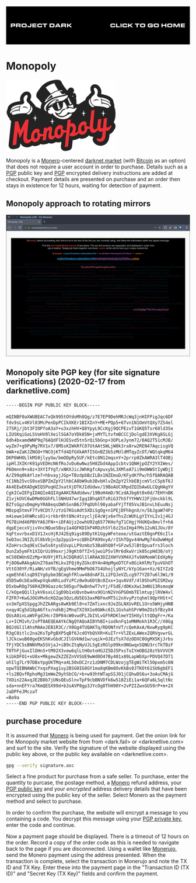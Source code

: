 [![](media/project_dark_home.png)](documentation.md)

# Monopoly

![](media/Monopoly_logo.png)

Monopoly is a [Monero](Monero.md)-centered [darknet market](dark_markets.md) (with [Bitcoin](Bitcoin.md) as an option) that does not require a user account in order to purchase. Details such as a [PGP](PGP.md) public key and [PGP](PGP.md) encrypted delivery instructions are added at checkout. Payment details are presented on purchase and an order then stays in existence for 12 hours, waiting for detection of payment.

## Monopoly approach to rotating mirrors

![](media/2020-01-29T1457Z.png)

## Monopoly site PGP key (for site signature verifications) (2020-02-17 from darknetlive.com)

```
-----BEGIN PGP PUBLIC KEY BLOCK-----

mQINBF0aXWUBEAC7xQk995tOYdoMh8Qg/z7E7EP9DehMRJcWq3jnHIFPigJqc6DF
fdv9sLv4KVl03McPenDpPCIkXKEr1BIXInY+ME+PQp5+6Tvn1N1OmVtQXy7ZS4el
27SRj/jbt3FIOPfoA3aY+u3xzhHV+Q8YpyL9CcKgj9QCPEzvT1GKQ5Tsr68ld3Se
LIUSKqiGoLSVoHV0lXeilSGA7oYDk85N+jxMYTLtvfmBCCCjDolgdE3XVKg8SLGj
6dh4bxamdWNP9q76AQdFlHJESvd5tn5rQi5bGnp+3OPLeJynm72/0AQ2T51cMJB/
wyZm7+g9PyMg7RV1x7/8M5sKIWkRfC07UtAAtSWLjW0k3ra8rw2REN47AqcisgVQ
bWA+eZaKJZNGO+YNCOjKTfd4QfGXkARfI5GnBZ3b5zMUldMTqyZcOT/WQtqkqM64
DKP6WHOLlkMS0jlyyGw/bmODpRy5UF/kEtc8N12mqsnY+2prrp0ZkAWRA3lT4OBj
ipHlJXIKrK91pVEDHcN6fRoJvDu6wNwz5H8Zbd4AppIcbtv1QNHjpOZY2YXIWes/
P6Omnn9+x8z+3XYIfYgT/xNKXJicJWhKgfcApuxybL3XMleA7ii9mOWWStIyWDjI
A/Z99q0kAYlze7+hbvayjJGp+TBzdpbBzILBx1NZEmuD/KFydKfPw/h5fQARAQAB
tC1Nb25vcG9seSBPZmZpY2lhbCA8bW9ub3BvbHlvZmZpY2lhbEBjcmVlcC5pbT6J
Ak4EEwEKADgWIQSPoqHZJxatXjDTKJIdUdwv/19BoAUCXRpdZQIbAwULCQgHAgYV
CgkICwIEFgIDAQIeAQIXgAAKCRAdUdwv/19BoH4mD/9CzdAJbg6t0x0d/7EHYnBK
Z1vjkOVC6wDMm0GGhFLlSNHU47wrIgq1BhqA5TsRiG37hSfYYHWVJ2FjUnckbl9L
BZfsGgzvDmgHyYRA8eqsDWhSxnB6J7PqOUhl98yabaFYjTf05VuJB1nvLhEuuNsj
M0zpq5tmvF7fv9CDt7/zYzG7KGsAdt5XDiSgOg+n1PEjDFhkgnX/n/5bJgaW74Pz
m4iewe14hWRcs81+irkbr8ht8Nc4tzycljE4cWjx6efhsZcWUhLgYIYnLIv1j4GJ
PG7BiHd46PBVYA6JFN++iDFAUjz2owhU92q6577KHofgT1CHgjYHUKQx8mvlf+hA
dgpEjecxVjivVncNQueSBxy1a4QFKDIkP4RDzhSYl6z2SoIHg4fMs12uN1JUv/8Y
XqFtxvrbxxD1V1JxcHjRJ42Eq9igs89DytK1GgyWFeteoe/utGaztE0gnPE6cIlx
5eD3ocJNIZLOl8bVbjn3p2ppib+scQBhIPA99xyA/rIShTQgv44HwMg74xDwWHgd
XZoHrscbq9EsCSw5s6tysEUvpLLP9zmbz53Ba8hQ0f+SFzw5JlBtQpuafrs3loch
DunZa5ymFh1XIQrUi09oxrjJ9gKt0ffZ+Sjwo1PSvlMr6dkwVrik05cpHd30/oYj
mCS0EWUnOZzMp+9U9YjRTLkCDQRdGl1lARAA3DZ2XWYVXM4XJfu9AMomWlEdXpNy
Pj8O6wRAkgAUnZ78am7KLkv2FQj0yZGkc0Y4n4HpMgeDTCFx0GikHlMzTpuVGhOT
VttO30YF/RiaNH/xVfB/gEgVhme9MmPbO67S4UhojlyNYC/kYp16an+Xz/6IYZzQ
xgmEhh6lsqD9IYg6ybm3BCmghfRluw48dnAFILi2FQJeVZLcg977YZ87u6l3Wi/9
d5D5w0cbEad6wpVqkoNhLudYzPCz0w9u6DtBc0Zxx+1qvAVdf/4l0ShoPGISM2wy
D5xbwROg7S6R4ZR9Gazz4c505guf9wBnhwT7vYj/FSdE/dOKxXwi3mNU13RsmoqW
C/kOpeQQilIykV6sxLC1gD9b1xUQvnbw4nx9O1nN2VnGPGOmbTElmtupjlRVW4vl
FZFR7+KwGJOGVMv6cKQZqe3QzLdU5EG3axM8FmxMT5i2nXvyPztqhml9QpYHSt+C
sn3mTpXSSpggJhZZkARgs8wKb9El8+o7ZmTixnc9JeZGLNXUvREL1Oro5WHjyHNB
nxqy4Cg5d18pA6ftv/ndkBj2MnqTXI9X1e0GWkc6IL1GshahSPrW9mZOz5fBzy04
QUsA0inLaWVFgdJHcrZ0P84cW0vwdFLJbIVLvGFhRDKlmeYI5HXylttQDgFr+/Ka
Lv+ICMIvh/2sPT8AEQEAAYkCNgQYAQoAIBYhBI+iodknFq1eMNMokh1R3C//X0Gg
BQJdGl1lAhsMAAoJEB1R3C//X0Gg4TUQAKTq/RDONfnVT/cQeKAxA/NxwRyg9pKC
R3gC0itlc2na2KsTpPgBXP5qBf6JcdOYbQVXR+KuITr+VlZExLAWexZQRVgvwrGL
lJCkcwuB60geEKShKvGbdCJIlGVkNd1w/uqik+OJEzTsX7dzODXC0OgMX5KjJrbs
TFjYDC5sBNNVMa5SVjaJ+iB9cZtqNyUJL5gEzRGlp99kn9NGwqxSQNU3rcTkTBzF
T0ThFjGuxIlDHnS+tM92X3vew6qlLtHOotoHGJZ5DJ5PxsToIYmOBG28zYbVVVCM
kibkDFO1+xU8x+MkgewZkZZEZnVVSUE9wWd0O47By401x89LapWbXprPDVQ47D71
ohIlg7Lr97DBxYpgUKTMq+a4L50xDC2rz1zDNM7CDLWzojgTEgWiTKl5Opxm5c6N
opwTQIBNAWbCYxqsPXag1uy2BSG0IG8GY1ma8qKBm8OvKkBs0JTKOt61SU6gbEF1
+ls2BQvfRphoMg31mWeZ9yhSbCO/+b+w93htWTapSSJ01jCQhwDS6u+3oAuCMAjG
7XOin22AxqJE2B8b7jUNsQEuSlnvTpF9cbBNVDfk6w518ZiEi1a+6QFa6LSqltNc
sda+nnEFYra7KmQESX99d+b3sAVP8gp3JYcOg0ThH90Y+2vPZIZwxGU59rP+m+2X
JaDPFeJMczaT
=Ba9a
-----END PGP PUBLIC KEY BLOCK-----
```

## purchase procedure

It is assumed that [Monero](Monero.md) is being used for payment. Get the onion link for the Monopoly market website from from <dark.fail> or <darknetlive.com> and surf to the site. Verify the signature of the website displayed using the public key above, or the public key available on <darknetlive.com>.

```Bash
gpg --verify signature.asc
```

Select a fine product for purchase from a safe seller. To purchase, enter the quantity to purcase, the postage method, a [Monero](Monero.md) refund address, your [PGP public key](PGP.md) and your *encrypted* address delivery details that have been encrypted using the public key of the seller. Select Monero as the payment method and select to purchase.

In order to confirm the purchase, the website will encrypt a message to you containing a code. You decrypt this message using your [PGP private key](PGP.md), enter the code and continue.

Now a payment page should be displayed. There is a timeout of 12 hours on the order. Record a copy of the order code as this is needed to navigate back to the page if you are disconnected. Using a wallet like [Monerujo](Monero.md), send the Monero payment using the address presented. When the transaction is complete, select the transaction in Monerujo and note the TX ID and TX Key. Enter these into the payment page in the "Transaction ID (TX ID)" and "Secret Key (TX Key)" fields and confirm the payment.
